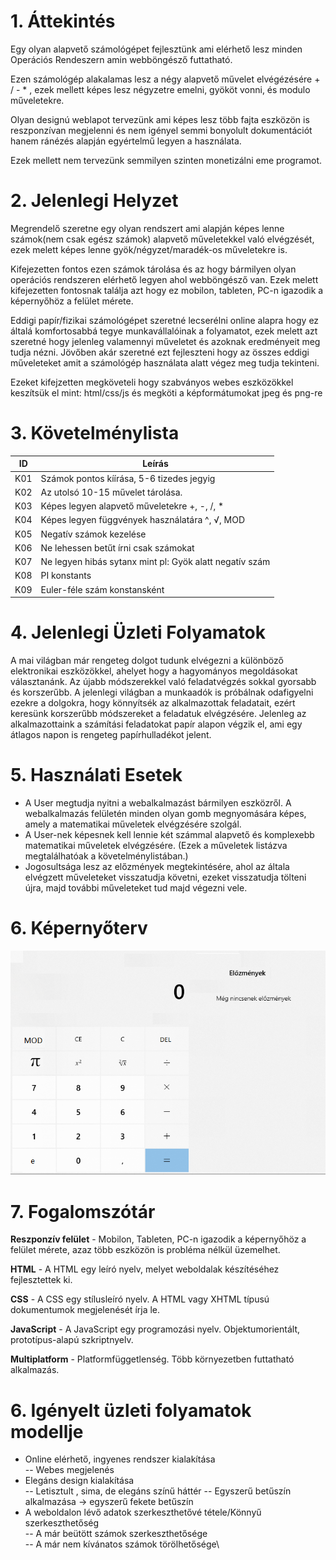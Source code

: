 1\. Áttekintés
==============

Egy olyan alapvető számológépet fejlesztünk ami elérhető lesz minden Operációs Rendeszern amin webböngésző futtatható. 

Ezen számológép alakalamas lesz a négy alapvető művelet elvégézésére + / - * , ezek mellett képes lesz négyzetre emelni, gyököt vonni, és modulo műveletekre.

Olyan designú weblapot tervezünk ami képes lesz több fajta eszközön is reszponzívan megjelenni és nem igényel semmi bonyolult dokumentációt hanem ránézés alapján egyértelmű legyen a használata.

Ezek mellett nem tervezünk semmilyen szinten monetizálni eme programot.


2\. Jelenlegi Helyzet 
=====================

Megrendelő szeretne egy olyan rendszert
ami alapján képes lenne számok(nem csak egész számok) alapvető műveletekkel való elvégzését, ezek melett képes lenne gyök/négyzet/maradék-os műveletekre is. 

Kifejezetten fontos ezen számok tárolása és az hogy bármilyen olyan operációs rendszeren elérhető legyen ahol webböngésző van. Ezek melett kifejezetten fontosnak találja azt hogy ez mobilon, tableten, PC-n igazodik a képernyőhöz a felület mérete. 

Eddigi papír/fizikai számológépet szeretné lecserélni online alapra hogy ez általá komfortosabbá tegye munkavállalóinak a folyamatot, ezek melett azt szeretné hogy jelenleg valamennyi műveletet és azoknak eredményeit meg tudja nézni. Jövőben akár szeretné ezt fejleszteni hogy az összes eddigi műveleteket amit a számológép használata alatt végez meg tudja tekinteni.

Ezeket kifejzetten megköveteli hogy szabványos webes eszközökkel keszítsük el mint: html/css/js és megköti a képformátumokat jpeg és png-re

3\. Követelménylista
====================
| ID | Leírás |
|----| ------ |
|K01| Számok pontos kíírása, 5-6 tizedes jegyig|
|K02| Az utolsó 10-15 művelet tárolása.|
|K03| Képes legyen alapvető műveletekre +, -, /, *|
|K04| Képes legyen függvények használatára ^, √, MOD|
|K05| Negatív számok kezelése|
|K06| Ne lehessen betűt írni csak számokat|
|K07| Ne legyen hibás sytanx mint pl: Gyök alatt negatív szám|
|K08| PI konstants|
|K09| Euler-féle szám konstansként|

4\. Jelenlegi Üzleti Folyamatok 
====================

A mai világban már rengeteg dolgot tudunk elvégezni a különböző elektronikai eszközökkel, ahelyet hogy a hagyományos megoldásokat választanánk.
Az újabb módszerekkel való feladatvégzés sokkal gyorsabb és korszerűbb.
A jelenlegi világban a munkaadók is próbálnak odafigyelni ezekre a dolgokra, hogy könnyítsék az alkalmazottak feladatait, ezért keresünk korszerűbb módszereket a feladatuk elvégzésére.
Jelenleg az alkalmazottaink a számítási feladatokat papír alapon végzik el, ami egy átlagos napon is rengeteg papírhulladékot jelent.

5\. Használati Esetek
===============================

- A User megtudja nyitni a webalkalmazást bármilyen eszközről. A webalkalmazás felületén minden olyan gomb megnyomására képes, amely a matematikai műveletek elvégzésére szolgál.
- A User-nek képesnek kell lennie két számmal alapvető és komplexebb matematikai műveletek elvégzésére. (Ezek a műveletek listázva megtalálhatóak a követelménylistában.)
- Jogosultsága lesz az előzmények megtekintésére, ahol az általa elvégzett műveleteket visszatudja követni, ezeket visszatudja tölteni újra, majd további műveleteket tud majd végezni vele.


6\. Képernyőterv
===============================

![Képernyő terv](kepernyo_terv.png)

7\. Fogalomszótár
=========================

**Reszponzív felület** - Mobilon, Tableten, PC-n igazodik a
képernyőhöz a felület mérete, azaz több eszközön is probléma nélkül
üzemelhet.

**HTML** - A HTML egy leíró nyelv, melyet weboldalak készítéséhez fejlesztettek ki.

**CSS** - A CSS egy stílusleíró nyelv. A HTML vagy XHTML típusú dokumentumok megjelenését írja le.

**JavaScript** - A JavaScript egy programozási nyelv. Objektumorientált, prototípus-alapú szkriptnyelv.

**Multiplatform** - Platformfüggetlenség. Több környezetben futtatható alkalmazás.

6\. Igényelt üzleti folyamatok modellje
==============================
- Online elérhető, ingyenes rendszer kialakítása\
-- Webes megjelenés
- Elegáns design kialakítása\
-- Letisztult , sima, de elegáns színű háttér
-- Egyszerű betűszín alkalmazása -> egyszerű fekete betűszín
- A weboldalon lévő adatok szerkeszthetővé tétele/Könnyű szerkeszthetőség\
-- A már beütött számok szerkeszthetősége\
-- A már nem kívánatos számok törölhetősége\
